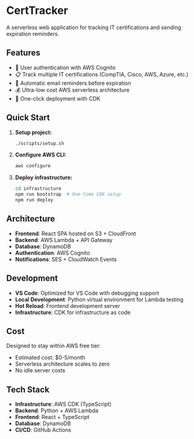 # CertTracker

A serverless web application for tracking IT certifications and sending expiration reminders.

## Features

- 🔐 User authentication with AWS Cognito
- 📋 Track multiple IT certifications (CompTIA, Cisco, AWS, Azure, etc.)
- 📧 Automatic email reminders before expiration
- 💰 Ultra-low cost AWS serverless architecture
- 🚀 One-click deployment with CDK

## Quick Start

1. **Setup project:**
   ```bash
   ./scripts/setup.sh
   ```

2. **Configure AWS CLI:**
   ```bash
   aws configure
   ```

3. **Deploy infrastructure:**
   ```bash
   cd infrastructure
   npm run bootstrap  # One-time CDK setup
   npm run deploy
   ```

## Architecture

- **Frontend**: React SPA hosted on S3 + CloudFront
- **Backend**: AWS Lambda + API Gateway  
- **Database**: DynamoDB
- **Authentication**: AWS Cognito
- **Notifications**: SES + CloudWatch Events

## Development

- **VS Code**: Optimized for VS Code with debugging support
- **Local Development**: Python virtual environment for Lambda testing
- **Hot Reload**: Frontend development server
- **Infrastructure**: CDK for infrastructure as code

## Cost

Designed to stay within AWS free tier:
- Estimated cost: $0-5/month
- Serverless architecture scales to zero
- No idle server costs

## Tech Stack

- **Infrastructure**: AWS CDK (TypeScript)
- **Backend**: Python + AWS Lambda
- **Frontend**: React + TypeScript
- **Database**: DynamoDB
- **CI/CD**: GitHub Actions
